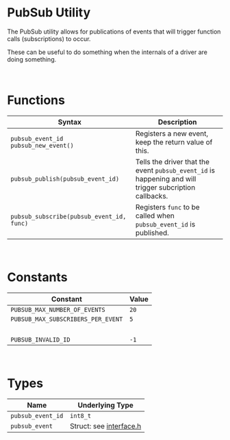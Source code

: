 # PubSub Utility
The PubSub utility allows for publications of events that will trigger function calls (subscriptions) to occur.

These can be useful to do something when the internals of a driver are doing something.

&nbsp;

# Functions

| Syntax | Description |
|--------|-------------|
|`pubsub_event_id pubsub_new_event()` | Registers a new event, keep the return value of this. |
|`pubsub_publish(pubsub_event_id)` | Tells the driver that the event `pubsub_event_id` is happening and will trigger subcription callbacks. |
|`pubsub_subscribe(pubsub_event_id, func)` | Registers `func` to be called when `pubsub_event_id` is published. |

&nbsp;

# Constants

| Constant | Value |
|----------|-------|
|`PUBSUB_MAX_NUMBER_OF_EVENTS`| `20` |
|`PUBSUB_MAX_SUBSCRIBERS_PER_EVENT`| `5` |
|&nbsp;|&nbsp;|
|`PUBSUB_INVALID_ID` | `-1` |

&nbsp;

# Types

| Name | Underlying Type |
|------|-----------------|
|`pubsub_event_id` | `int8_t` |
|`pubsub_event` | Struct: see [interface.h](interface.h) |